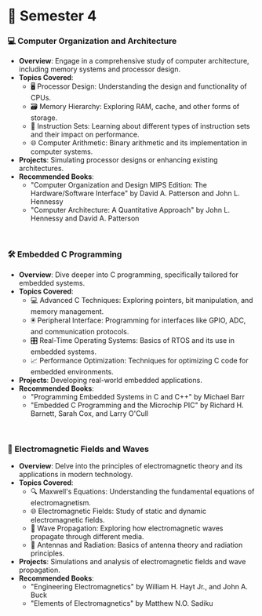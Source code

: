 # 📗 Semester 4

### 💻 Computer Organization and Architecture
- **Overview**: Engage in a comprehensive study of computer architecture, including memory systems and processor design.
- **Topics Covered**:
  - 🖥️ Processor Design: Understanding the design and functionality of CPUs.
  - 🗃️ Memory Hierarchy: Exploring RAM, cache, and other forms of storage.
  - 🔄 Instruction Sets: Learning about different types of instruction sets and their impact on performance.
  - 🌐 Computer Arithmetic: Binary arithmetic and its implementation in computer systems.
- **Projects**: Simulating processor designs or enhancing existing architectures.
- **Recommended Books**:
  - "Computer Organization and Design MIPS Edition: The Hardware/Software Interface" by David A. Patterson and John L. Hennessy
  - "Computer Architecture: A Quantitative Approach" by John L. Hennessy and David A. Patterson

<br>

### 🛠️ Embedded C Programming
- **Overview**: Dive deeper into C programming, specifically tailored for embedded systems.
- **Topics Covered**:
  - 💻 Advanced C Techniques: Exploring pointers, bit manipulation, and memory management.
  - 🖲️ Peripheral Interface: Programming for interfaces like GPIO, ADC, and communication protocols.
  - 🎛️ Real-Time Operating Systems: Basics of RTOS and its use in embedded systems.
  - 📈 Performance Optimization: Techniques for optimizing C code for embedded environments.
- **Projects**: Developing real-world embedded applications.
- **Recommended Books**:
  - "Programming Embedded Systems in C and C++" by Michael Barr
  - "Embedded C Programming and the Microchip PIC" by Richard H. Barnett, Sarah Cox, and Larry O'Cull

<br>

### 📡 Electromagnetic Fields and Waves
- **Overview**: Delve into the principles of electromagnetic theory and its applications in modern technology.
- **Topics Covered**:
  - 🔍 Maxwell's Equations: Understanding the fundamental equations of electromagnetism.
  - 🌐 Electromagnetic Fields: Study of static and dynamic electromagnetic fields.
  - 📶 Wave Propagation: Exploring how electromagnetic waves propagate through different media.
  - 📡 Antennas and Radiation: Basics of antenna theory and radiation principles.
- **Projects**: Simulations and analysis of electromagnetic fields and wave propagation.
- **Recommended Books**:
  - "Engineering Electromagnetics" by William H. Hayt Jr., and John A. Buck
  - "Elements of Electromagnetics" by Matthew N.O. Sadiku
